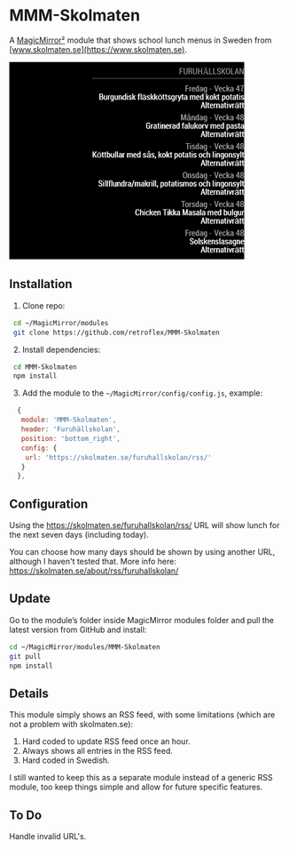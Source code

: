 # MMM-Skolmaten

A [MagicMirror²](https://github.com/MagicMirrorOrg/MagicMirror) module that shows school lunch menus in Sweden from [www.skolmaten.se](https://www.skolmaten.se).

![screenshot](screenshot.png)

## Installation

1. Clone repo:

```bash
 cd ~/MagicMirror/modules
 git clone https://github.com/retroflex/MMM-Skolmaten
```

2. Install dependencies:

```bash
 cd MMM-Skolmaten
 npm install
```

3. Add the module to the `~/MagicMirror/config/config.js`, example:

```javascript
  {
   module: 'MMM-Skolmaten',
   header: 'Furuhällskolan',
   position: 'bottom_right',
   config: {
    url: 'https://skolmaten.se/furuhallskolan/rss/'
   }
  },
```

## Configuration

Using the <https://skolmaten.se/furuhallskolan/rss/> URL will show lunch for the next seven days (including today).

You can choose how many days should be shown by using another URL, although I haven't tested that. More info here:
<https://skolmaten.se/about/rss/furuhallskolan/>

## Update

Go to the module’s folder inside MagicMirror modules folder and pull the latest version from GitHub and install:

```bash
cd ~/MagicMirror/modules/MMM-Skolmaten
git pull
npm install
```

## Details

This module simply shows an RSS feed, with some limitations (which are not a problem with skolmaten.se):

1. Hard coded to update RSS feed once an hour.
2. Always shows all entries in the RSS feed.
3. Hard coded in Swedish.

I still wanted to keep this as a separate module instead of a generic RSS module, too keep things simple and allow for future specific features.

## To Do

Handle invalid URL's.
